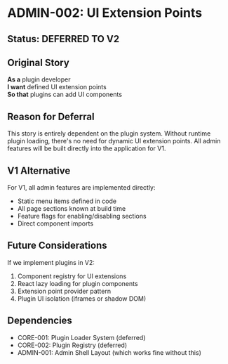 # ADMIN-002: UI Extension Points

## Status: DEFERRED TO V2

## Original Story
**As a** plugin developer  
**I want** defined UI extension points  
**So that** plugins can add UI components

## Reason for Deferral
This story is entirely dependent on the plugin system. Without runtime plugin loading, there's no need for dynamic UI extension points. All admin features will be built directly into the application for V1.

## V1 Alternative
For V1, all admin features are implemented directly:
- Static menu items defined in code
- All page sections known at build time
- Feature flags for enabling/disabling sections
- Direct component imports

## Future Considerations
If we implement plugins in V2:
1. Component registry for UI extensions
2. React lazy loading for plugin components
3. Extension point provider pattern
4. Plugin UI isolation (iframes or shadow DOM)

## Dependencies
- CORE-001: Plugin Loader System (deferred)
- CORE-002: Plugin Registry (deferred)
- ADMIN-001: Admin Shell Layout (which works fine without this)
